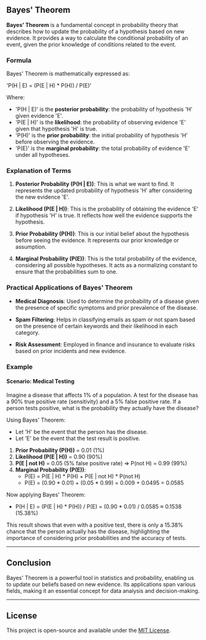 ## Bayes' Theorem

**Bayes' Theorem** is a fundamental concept in probability theory that describes how to update the probability of a hypothesis based on new evidence. It provides a way to calculate the conditional probability of an event, given the prior knowledge of conditions related to the event.

### Formula

Bayes' Theorem is mathematically expressed as:

'P(H | E) = (P(E | H) * P(H)) / P(E)'

Where:
- 'P(H | E)' is the **posterior probability**: the probability of hypothesis 'H' given evidence 'E'.
- 'P(E | H)' is the **likelihood**: the probability of observing evidence 'E' given that hypothesis 'H' is true.
- 'P(H)' is the **prior probability**: the initial probability of hypothesis 'H' before observing the evidence.
- 'P(E)' is the **marginal probability**: the total probability of evidence 'E' under all hypotheses.

### Explanation of Terms

1. **Posterior Probability (P(H | E))**: This is what we want to find. It represents the updated probability of hypothesis 'H' after considering the new evidence 'E'.
  
2. **Likelihood (P(E | H))**: This is the probability of obtaining the evidence 'E' if hypothesis 'H' is true. It reflects how well the evidence supports the hypothesis.

3. **Prior Probability (P(H))**: This is our initial belief about the hypothesis before seeing the evidence. It represents our prior knowledge or assumption.

4. **Marginal Probability (P(E))**: This is the total probability of the evidence, considering all possible hypotheses. It acts as a normalizing constant to ensure that the probabilities sum to one.

### Practical Applications of Bayes' Theorem

- **Medical Diagnosis**: Used to determine the probability of a disease given the presence of specific symptoms and prior prevalence of the disease.
  
- **Spam Filtering**: Helps in classifying emails as spam or not spam based on the presence of certain keywords and their likelihood in each category.

- **Risk Assessment**: Employed in finance and insurance to evaluate risks based on prior incidents and new evidence.

### Example

#### Scenario: Medical Testing

Imagine a disease that affects 1% of a population. A test for the disease has a 90% true positive rate (sensitivity) and a 5% false positive rate. If a person tests positive, what is the probability they actually have the disease?

Using Bayes' Theorem:
- Let 'H' be the event that the person has the disease.
- Let 'E' be the event that the test result is positive.

1. **Prior Probability (P(H))** = 0.01 (1%)
2. **Likelihood (P(E | H))** = 0.90 (90%)
3. **P(E | not H)** = 0.05 (5% false positive rate) ⇒ P(not H) = 0.99 (99%)
4. **Marginal Probability (P(E))**:
   - P(E) = P(E | H) * P(H) + P(E | not H) * P(not H)
   - P(E) = (0.90 * 0.01) + (0.05 * 0.99) = 0.009 + 0.0495 = 0.0585

Now applying Bayes' Theorem:
- P(H | E) = (P(E | H) * P(H)) / P(E) = (0.90 * 0.01) / 0.0585 ≈ 0.1538 (15.38%)

This result shows that even with a positive test, there is only a 15.38% chance that the person actually has the disease, highlighting the importance of considering prior probabilities and the accuracy of tests.

---

## Conclusion

Bayes' Theorem is a powerful tool in statistics and probability, enabling us to update our beliefs based on new evidence. Its applications span various fields, making it an essential concept for data analysis and decision-making.

---

## License

This project is open-source and available under the [MIT License](LICENSE).
